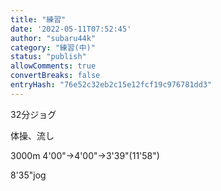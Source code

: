 ```yaml
---
title: "練習"
date: '2022-05-11T07:52:45'
author: "subaru44k"
category: "練習(中)"
status: "publish"
allowComments: true
convertBreaks: false
entryHash: "76e52c32eb2c15e12fcf19c976781dd3"
---
```

32分ジョグ

体操、流し

3000m
4'00"→4'00"→3'39"(11'58")

8'35"jog
